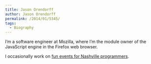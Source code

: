 ```yaml
---
title: Jason Orendorff
author: Jason Orendorff
permalink: /2014/01/5345/
tags:
  - Biography
---
```

I’m a software engineer at Mozilla, where I’m the module owner of the JavaScript engine in the Firefox web browser.

I occasionally work on [fun events for Nashville programmers][1].

 [1]: http://co-op.nashvl.org/
